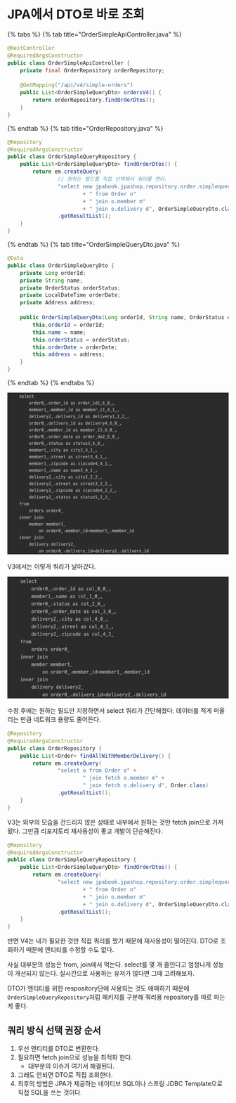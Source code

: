 # JPA에서 DTO로 바로 조회

{% tabs %} {% tab title="OrderSimpleApiController.java" %}

```java
@RestController
@RequiredArgsConstructor
public class OrderSimpleApiController {
    private final OrderRepository orderRepository;

    @GetMapping("/api/v4/simple-orders")
    public List<OrderSimpleQueryDto> ordersV4() {
        return orderRepository.findOrderDtos();
    }
}
```

{% endtab %} {% tab title="OrderRepository.java" %}

```java
@Repository
@RequiredArgsConstructor
public class OrderSimpleQueryRepository {
    public List<OrderSimpleQueryDto> findOrderDtos() {
        return em.createQuery(
                // 원하는 필드를 직접 선택해서 쿼리를 짠다.
                "select new jpabook.jpashop.repository.order.simplequery.OrderSimpleQueryDto(o.id, m.name, o.status, o.orderDate, d.address)"
                        + " from Order o"
                        + " join o.member m"
                        + " join o.delivery d", OrderSimpleQueryDto.class)
                .getResultList();
    }
}
```

{% endtab %} {% tab title="OrderSimpleQueryDto.java" %}

```java
@Data
public class OrderSimpleQueryDto {
    private Long orderId;
    private String name;
    private OrderStatus orderStatus;
    private LocalDateTime orderDate;
    private Address address;

    public OrderSimpleQueryDto(Long orderId, String name, OrderStatus orderStatus, LocalDateTime orderDate, Address address) {
        this.orderId = orderId;
        this.name = name;
        this.orderStatus = orderStatus;
        this.orderDate = orderDate;
        this.address = address;
    }
}

```

{% endtab %} {% endtabs %}

![](../../.gitbook/assets/kimyounghan-spring-boot-and-jpa-optimization/02/screenshot%202021-05-30%20오후%206.50.07.png)

V3에서는 이렇게 쿼리가 날아갔다.

![](../../.gitbook/assets/kimyounghan-spring-boot-and-jpa-optimization/02/screenshot%202021-05-30%20오후%206.49.51.png)

수정 후에는 원하는 필드만 지정하면서 select 쿼리가 간단해졌다. 데이터를 적게 퍼올리는 만큼 네트워크 용량도 줄어든다.

```java
@Repository
@RequiredArgsConstructor
public class OrderRepository {
    public List<Order> findAllWithMemberDelivery() {
        return em.createQuery(
                "select o from Order o" +
                        " join fetch o.member m" +
                        " join fetch o.delivery d", Order.class)
                .getResultList();
    }
}
```

V3는 외부의 모습을 건드리지 않은 상태로 내부에서 원하는 것만 fetch join으로 가져왔다. 그만큼 리포지토리 재사용성이 좋고 개발이 단순해진다.

```java
@Repository
@RequiredArgsConstructor
public class OrderSimpleQueryRepository {
    public List<OrderSimpleQueryDto> findOrderDtos() {
        return em.createQuery(
                "select new jpabook.jpashop.repository.order.simplequery.OrderSimpleQueryDto(o.id, m.name, o.status, o.orderDate, d.address)"
                        + " from Order o"
                        + " join o.member m"
                        + " join o.delivery d", OrderSimpleQueryDto.class)
                .getResultList();
    }
}
```

반면 V4는 내가 필요한 것만 직접 쿼리를 짰기 때문에 재사용성이 떨어진다. DTO로 조회하기 때문에 엔티티를 수정할 수도 없다. 

사실 대부분의 성능은 from, join에서 먹는다. select를 몇 개 줄인다고 엄청나게 성능이 개선되지 않는다. 실시간으로 사용하는 유저가 많다면 그때 고려해보자.

DTO가 엔티티를 위한 respository단에 사용되는 것도 애매하기 때문에 `OrderSimpleQueryRepository`처럼 패키지를 구분해 쿼리용 repository를 따로 파는 게 좋다.

## 쿼리 방식 선택 권장 순서

1. 우선 엔티티를 DTO로 변환한다.
2. 필요하면 fetch join으로 성능을 최적화 한다.
    - 대부분의 이슈가 여기서 해결된다.
3. 그래도 안되면 DTO로 직접 조회한다.
4. 최후의 방법은 JPA가 제공하는 네이티브 SQL이나 스프링 JDBC Template으로 직접 SQL을 쓰는 것이다.


